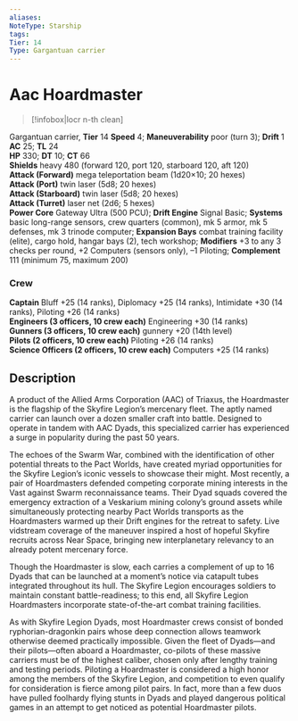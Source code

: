 ```yaml
---
aliases: 
NoteType: Starship
tags: 
Tier: 14
Type: Gargantuan carrier  
---
```


# Aac Hoardmaster

> [!infobox|locr n-th clean]
> 
> 
Gargantuan carrier, **Tier** 14
**Speed** 4; **Maneuverability** poor (turn 3); **Drift** 1  
**AC** 25; **TL** 24  
**HP** 330; **DT** 10; **CT** 66  
**Shields** heavy 480 (forward 120, port 120, starboard 120, aft 120)  
**Attack (Forward)** mega teleportation beam (1d20×10; 20 hexes)  
**Attack (Port)** twin laser (5d8; 20 hexes)  
**Attack (Starboard)** twin laser (5d8; 20 hexes)  
**Attack (Turret)** laser net (2d6; 5 hexes)  
**Power Core** Gateway Ultra (500 PCU); **Drift Engine** Signal Basic; **Systems** basic long-range sensors, crew quarters (common), mk 5 armor, mk 5 defenses, mk 3 trinode computer; **Expansion Bays** combat training facility (elite), cargo hold, hangar bays (2), tech workshop; **Modifiers** +3 to any 3 checks per round, +2 Computers (sensors only), –1 Piloting; **Complement** 111 (minimum 75, maximum 200)

### Crew

**Captain** Bluff +25 (14 ranks), Diplomacy +25 (14 ranks), Intimidate +30 (14 ranks), Piloting +26 (14 ranks)  
**Engineers (3 officers, 10 crew each)** Engineering +30 (14 ranks)  
**Gunners (3 officers, 10 crew each)** gunnery +20 (14th level)  
**Pilots (2 officers, 10 crew each)** Piloting +26 (14 ranks)  
**Science Officers (2 officers, 10 crew each)** Computers +25 (14 ranks)

## Description

A product of the Allied Arms Corporation (AAC) of Triaxus, the Hoardmaster is the flagship of the Skyfire Legion’s mercenary fleet. The aptly named carrier can launch over a dozen smaller craft into battle. Designed to operate in tandem with AAC Dyads, this specialized carrier has experienced a surge in popularity during the past 50 years.  
  
The echoes of the Swarm War, combined with the identification of other potential threats to the Pact Worlds, have created myriad opportunities for the Skyfire Legion’s iconic vessels to showcase their might. Most recently, a pair of Hoardmasters defended competing corporate mining interests in the Vast against Swarm reconnaissance teams. Their Dyad squads covered the emergency extraction of a Veskarium mining colony’s ground assets while simultaneously protecting nearby Pact Worlds transports as the Hoardmasters warmed up their Drift engines for the retreat to safety. Live vidstream coverage of the maneuver inspired a host of hopeful Skyfire recruits across Near Space, bringing new interplanetary relevancy to an already potent mercenary force.  
  
Though the Hoardmaster is slow, each carries a complement of up to 16 Dyads that can be launched at a moment’s notice via catapult tubes integrated throughout its hull. The Skyfire Legion encourages soldiers to maintain constant battle-readiness; to this end, all Skyfire Legion Hoardmasters incorporate state-of-the-art combat training facilities.  
  
As with Skyfire Legion Dyads, most Hoardmaster crews consist of bonded ryphorian-dragonkin pairs whose deep connection allows teamwork otherwise deemed practically impossible. Given the fleet of Dyads—and their pilots—often aboard a Hoardmaster, co-pilots of these massive carriers must be of the highest caliber, chosen only after lengthy training and testing periods. Piloting a Hoardmaster is considered a high honor among the members of the Skyfire Legion, and competition to even qualify for consideration is fierce among pilot pairs. In fact, more than a few duos have pulled foolhardy flying stunts in Dyads and played dangerous political games in an attempt to get noticed as potential Hoardmaster pilots.
